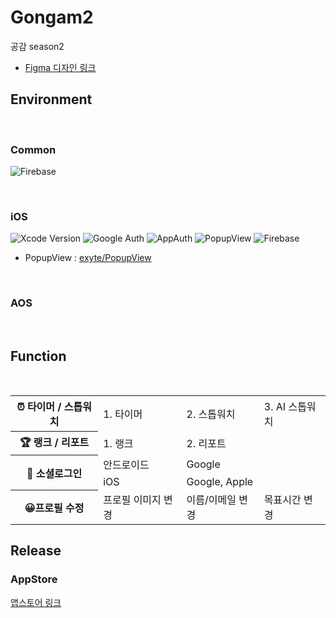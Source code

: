 # Gongam2
공감 season2
- [Figma 디자인 링크](https://www.figma.com/file/f0Hsip6EofnRwlwMZy7UAx/%EA%B3%B5%EA%B0%90?type=design&node-id=1502%3A2282&mode=design&t=UOSwqD5B1xkjFG5C-1)

## Environment

<br/>

### Common

![Firebase](https://img.shields.io/badge/Firebase-FFA611?style=for-the-badge&logo=Firebase&logoColor=white)

<br/>

### iOS

![Xcode Version](https://img.shields.io/badge/Xcode_15.1-007ACC?style=for-the-badge&logo=Xcode&logoColor=white)
![Google Auth](https://img.shields.io/badge/GoogleSignIn_7.0.0-4285F4?logo=google&logoColor=fff&style=for-the-badge)
![AppAuth](https://img.shields.io/badge/AppAuth_1.6.2-000000?logo=apple&logoColor=fff&style=for-the-badge)
![PopupView](https://img.shields.io/badge/PopupView_2.8.3-000000?logo=apple&logoColor=fff&style=for-the-badge)
![Firebase](https://img.shields.io/badge/Firebase_10.20.0-FFA611?style=for-the-badge&logo=Firebase&logoColor=white)

- PopupView : [exyte/PopupView](https://github.com/exyte/PopupView)

<br/>

### AOS

<br/>

## Function

<br/>
<table>
  <tr>
    <th>⏰ 타이머 / 스톱워치</th>
    <td >1. 타이머</td>
    <td>2. 스톱워치</td>
    <td>3. AI 스톱워치</td>
  </tr>
  <tr>
    <th>🏆 랭크 / 리포트</th>
    <td>1. 랭크</td>
    <td>2. 리포트</td>
  </tr>
  <tr>
    <th rowspan="2">🔑 소셜로그인</th>
    <td>안드로이드</td>
    <td>Google</td>
  </tr>
  <tr>
    <td>iOS</td>
    <td>Google, Apple</td>
  </tr>
  <tr>
    <th>😀프로필 수정</th>
    <td>프로필 이미지 변경</td>
    <td>이름/이메일 변경</td>
    <td>목표시간 변경</td>
  </tr>
</table>


## Release
### AppStore
[앱스토어 링크](https://apps.apple.com/kr/app/%EA%B3%B5%EA%B0%90-%EA%B3%B5%EB%B6%80%EA%B0%90%EC%8B%9C%EC%9E%902/id6478134499)
